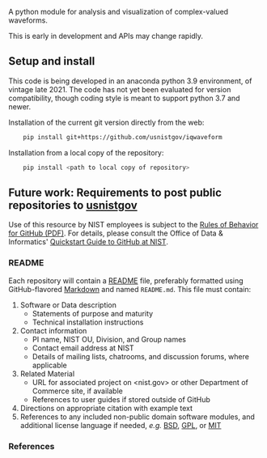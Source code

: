 A python module for analysis and visualization of complex-valued waveforms.

This is early in development and APIs may change rapidly.

## Setup and install
This code is being developed in an anaconda python 3.9 environment, of vintage late 2021. The code has not yet been evaluated for version compatibility, though coding style is meant to support python 3.7 and newer.

Installation of the current git version directly from the web:

```sh
    pip install git+https://github.com/usnistgov/iqwaveform
```

Installation from a local copy of the repository:

```sh
    pip install <path to local copy of repository>
```

## Future work: Requirements to post public repositories to [usnistgov][gh-nst]

Use of this resource by NIST employees is subject to the
[Rules of Behavior for GitHub (PDF)][gh-rob]. For details, please
consult the Office of Data & Informatics'
[Quickstart Guide to GitHub at NIST][gh-odi].

### README

Each repository will contain a [README][wk-rdm] file, preferably
formatted using GitHub-flavored [Markdown][gh-mdn] and named
`README.md`. This file must contain:

1. Software or Data description
   - Statements of purpose and maturity
   - Technical installation instructions
1. Contact information
   - PI name, NIST OU, Division, and Group names
   - Contact email address at NIST
   - Details of mailing lists, chatrooms, and discussion forums,
     where applicable
1. Related Material
   - URL for associated project on <nist.gov> or other Department of
     Commerce site, if available
   - References to user guides if stored outside of GitHub
1. Directions on appropriate citation with example text
1. References to any included non-public domain software modules, and
   additional license language if needed, *e.g.* [BSD][li-bsd],
   [GPL][li-gpl], or [MIT][li-mit]

### References

[gh-cdo]: https://docs.github.com/en/repositories/managing-your-repositorys-settings-and-features/customizing-your-repository/about-code-owners
[gh-mdn]: https://github.github.com/gfm/
[gh-nst]: https://github.com/usnistgov
[gh-odi]: https://odiwiki.nist.gov/ODI/GitHub.html
[gh-ost]: https://github.com/orgs/usnistgov/teams/opensource-team
[gh-rob]: https://odiwiki.nist.gov/pub/ODI/GitHub/GHROB.pdf
[gh-rep]: https://github.com/usnistgov/opensource-repo/
[gh-tpl]: https://github.com/usnistgov/carpentries-development/discussions/3
[li-bsd]: https://opensource.org/licenses/bsd-license
[li-gpl]: https://opensource.org/licenses/gpl-license
[li-mit]: https://opensource.org/licenses/mit-license
[nist-open]: https://www.nist.gov/open/copyright-fair-use-and-licensing-statements-srd-data-software-and-technical-series-publications
[wk-rdm]: https://en.wikipedia.org/wiki/README
